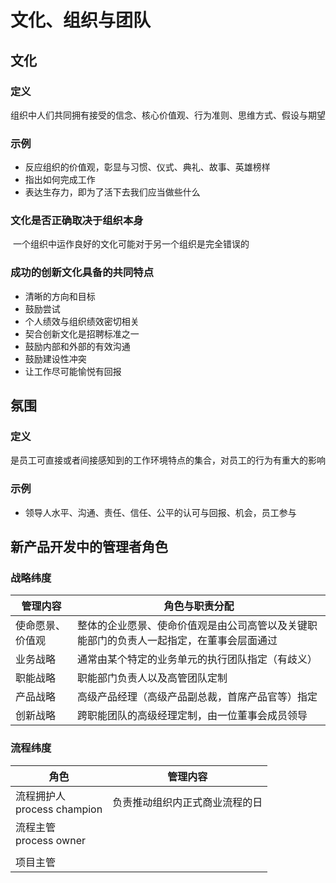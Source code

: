 # 文化、组织与团队



## 文化

### 定义

​	组织中人们共同拥有接受的信念、核心价值观、行为准则、思维方式、假设与期望

### 示例

- 反应组织的价值观，彰显与习惯、仪式、典礼、故事、英雄榜样
- 指出如何完成工作
- 表达生存力，即为了活下去我们应当做些什么

### 文化是否正确取决于组织本身

​	一个组织中运作良好的文化可能对于另一个组织是完全错误的

### 成功的创新文化具备的共同特点

- 清晰的方向和目标
- 鼓励尝试
- 个人绩效与组织绩效密切相关
- 契合创新文化是招聘标准之一
- 鼓励内部和外部的有效沟通
- 鼓励建设性冲突
- 让工作尽可能愉悦有回报



## 氛围

### 定义

​	是员工可直接或者间接感知到的工作环境特点的集合，对员工的行为有重大的影响

### 示例

- 领导人水平、沟通、责任、信任、公平的认可与回报、机会，员工参与



## 新产品开发中的管理者角色

### 战略纬度

| 管理内容         | 角色与职责分配                                               |
| ---------------- | ------------------------------------------------------------ |
| 使命愿景、价值观 | 整体的企业愿景、使命价值观是由公司高管以及关键职能部门的负责人一起指定，在董事会层面通过 |
| 业务战略         | 通常由某个特定的业务单元的执行团队指定（有歧义）             |
| 职能战略         | 职能部门负责人以及高管团队定制                               |
| 产品战略         | 高级产品经理（高级产品副总裁，首席产品官等）指定             |
| 创新战略         | 跨职能团队的高级经理定制，由一位董事会成员领导               |

### 流程纬度

| 角色                             | 管理内容                       |
| -------------------------------- | ------------------------------ |
| 流程拥护人<br />process champion | 负责推动组织内正式商业流程的日 |
| 流程主管<br />process owner      |                                |
|                                  |                                |
| 项目主管                         |                                |





